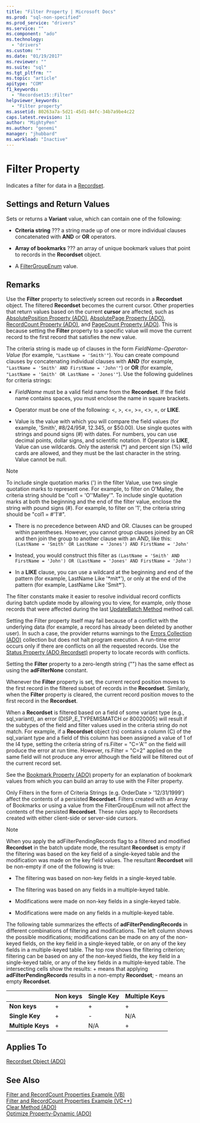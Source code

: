 ```yaml
---
title: "Filter Property | Microsoft Docs"
ms.prod: "sql-non-specified"
ms.prod_service: "drivers"
ms.service: ""
ms.component: "ado"
ms.technology:
  - "drivers"
ms.custom: ""
ms.date: "01/19/2017"
ms.reviewer: ""
ms.suite: "sql"
ms.tgt_pltfrm: ""
ms.topic: "article"
apitype: "COM"
f1_keywords: 
  - "Recordset15::Filter"
helpviewer_keywords: 
  - "Filter property"
ms.assetid: 80263a7a-5d21-45d1-84fc-34b7a9be4c22
caps.latest.revision: 11
author: "MightyPen"
ms.author: "genemi"
manager: "jhubbard"
ms.workload: "Inactive"
---
```

# Filter Property
Indicates a filter for data in a [Recordset](../../../ado/reference/ado-api/recordset-object-ado.md).  
  
## Settings and Return Values  
 Sets or returns a **Variant** value, which can contain one of the following:  
  
-   **Criteria string** ??? a string made up of one or more individual clauses concatenated with **AND** or **OR** operators.  
  
-   **Array of bookmarks** ??? an array of unique bookmark values that point to records in the **Recordset** object.  
  
-   A [FilterGroupEnum](../../../ado/reference/ado-api/filtergroupenum.md) value.  
  
## Remarks  
 Use the **Filter** property to selectively screen out records in a **Recordset** object. The filtered **Recordset** becomes the current cursor. Other properties that return values based on the current **cursor** are affected, such as [AbsolutePosition Property (ADO)](../../../ado/reference/ado-api/absoluteposition-property-ado.md), [AbsolutePage Property (ADO)](../../../ado/reference/ado-api/absolutepage-property-ado.md), [RecordCount Property (ADO)](../../../ado/reference/ado-api/recordcount-property-ado.md), and [PageCount Property (ADO)](../../../ado/reference/ado-api/pagecount-property-ado.md). This is because setting the **Filter** property to a specific value will move the current record to the first record that satisfies the new value.  
  
 The criteria string is made up of clauses in the form *FieldName-Operator-Value* (for example, `"LastName = 'Smith'"`). You can create compound clauses by concatenating individual clauses with **AND** (for example, `"LastName = 'Smith' AND FirstName = 'John'"`) or **OR** (for example, `"LastName = 'Smith' OR LastName = 'Jones'"`). Use the following guidelines for criteria strings:  
  
-   *FieldName* must be a valid field name from the **Recordset**. If the field name contains spaces, you must enclose the name in square brackets.  
  
-   Operator must be one of the following: \<, >, \<=, >=, <>, =, or **LIKE**.  
  
-   Value is the value with which you will compare the field values (for example, 'Smith', #8/24/95#, 12.345, or $50.00). Use single quotes with strings and pound signs (#) with dates. For numbers, you can use decimal points, dollar signs, and scientific notation. If Operator is **LIKE**, Value can use wildcards. Only the asterisk (*) and percent sign (%) wild cards are allowed, and they must be the last character in the string. Value cannot be null.  
  
> [!NOTE]
>  To include single quotation marks (') in the filter Value, use two single quotation marks to represent one. For example, to filter on O'Malley, the criteria string should be "col1 = 'O''Malley'". To include single quotation marks at both the beginning and the end of the filter value, enclose the string with pound signs (#). For example, to filter on '1', the criteria string should be "col1 = #'1'#".  
  
-   There is no precedence between AND and OR. Clauses can be grouped within parentheses. However, you cannot group clauses joined by an OR and then join the group to another clause with an AND, like this: `(LastName = 'Smith' OR LastName = 'Jones') AND FirstName = 'John'`  
  
-   Instead, you would construct this filter as `(LastName = 'Smith' AND FirstName = 'John') OR (LastName = 'Jones' AND FirstName = 'John')`  
  
-   In a **LIKE** clause, you can use a wildcard at the beginning and end of the pattern (for example, LastName Like '*mit\*'), or only at the end of the pattern (for example, LastName Like 'Smit\*').  
  
 The filter constants make it easier to resolve individual record conflicts during batch update mode by allowing you to view, for example, only those records that were affected during the last [UpdateBatch Method](../../../ado/reference/ado-api/updatebatch-method.md) method call.  
  
 Setting the Filter property itself may fail because of a conflict with the underlying data (for example, a record has already been deleted by another user). In such a case, the provider returns warnings to the [Errors Collection (ADO)](../../../ado/reference/ado-api/errors-collection-ado.md) collection but does not halt program execution. A run-time error occurs only if there are conflicts on all the requested records. Use the [Status Property (ADO Recordset)](../../../ado/reference/ado-api/status-property-ado-recordset.md) property to locate records with conflicts.  
  
 Setting the **Filter** property to a zero-length string ("") has the same effect as using the **adFilterNone** constant.  
  
 Whenever the **Filter** property is set, the current record position moves to the first record in the filtered subset of records in the **Recordset**. Similarly, when the **Filter** property is cleared, the current record position moves to the first record in the **Recordset**.  
  
 When a **Recordset** is filtered based on a field of some variant type (e.g., sql_variant), an error (DISP_E_TYPEMISMATCH or 80020005) will result if the subtypes of the field and filter values used in the criteria string do not match. For example, if a **Recordset** object (rs) contains a column (C) of the sql_variant type and a field of this column has been assigned a value of 1 of the I4 type, setting the criteria string of rs.Filter = "C='A'" on the field will produce the error at run time. However, rs.Filter = "C=2" applied on the same field will not produce any error although the field will be filtered out of the current record set.  
  
 See the [Bookmark Property (ADO)](../../../ado/reference/ado-api/bookmark-property-ado.md) property for an explanation of bookmark values from which you can build an array to use with the Filter property.  
  
 Only Filters in the form of Criteria Strings (e.g. OrderDate > '12/31/1999') affect the contents of a persisted **Recordset**. Filters created with an Array of Bookmarks or using a value from the FilterGroupEnum will not affect the contents of the persisted **Recordset**. These rules apply to Recordsets created with either client-side or server-side cursors.  
  
> [!NOTE]
>  When you apply the adFilterPendingRecords flag to a filtered and modified **Recordset** in the batch update mode, the resultant **Recordset** is empty if the filtering was based on the key field of a single-keyed table and the modification was made on the key field values. The resultant **Recordset** will be non-empty if one of the following is true:  
  
-   The filtering was based on non-key fields in a single-keyed table.  
  
-   The filtering was based on any fields in a multiple-keyed table.  
  
-   Modifications were made on non-key fields in a single-keyed table.  
  
-   Modifications were made on any fields in a multiple-keyed table.  
  
 The following table summarizes the effects of **adFilterPendingRecords** in different combinations of filtering and modifications. The left column shows the possible modifications; modifications can be made on any of the non-keyed fields, on the key field in a single-keyed table, or on any of the key fields in a multiple-keyed table. The top row shows the filtering criterion; filtering can be based on any of the non-keyed fields, the key field in a single-keyed table, or any of the key fields in a multiple-keyed table. The intersecting cells show the results: + means that applying **adFilterPendingRecords** results in a non-empty **Recordset**; - means an empty **Recordset**.  
  
||Non keys|Single Key|Multiple Keys|  
|-|--------------|----------------|-------------------|  
|**Non keys**|+|+|+|  
|**Single Key**|+|-|N/A|  
|**Multiple Keys**|+|N/A|+|  
  
## Applies To  
 [Recordset Object (ADO)](../../../ado/reference/ado-api/recordset-object-ado.md)  
  
## See Also  
 [Filter and RecordCount Properties Example (VB)](../../../ado/reference/ado-api/filter-and-recordcount-properties-example-vb.md)   
 [Filter and RecordCount Properties Example (VC++)](../../../ado/reference/ado-api/filter-and-recordcount-properties-example-vc.md)   
 [Clear Method (ADO)](../../../ado/reference/ado-api/clear-method-ado.md)   
 [Optimize Property-Dynamic (ADO)](../../../ado/reference/ado-api/optimize-property-dynamic-ado.md)
